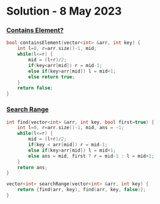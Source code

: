 # Solution - 8 May 2023

### [Contains Element?](https://workat.tech/problem-solving/practice/contains-element)

```cpp
bool containsElement(vector<int> &arr, int key) {
	int l=0, r=arr.size()-1, mid;
	while(l<=r) {
		mid = (l+r)/2;
		if(key<arr[mid]) r = mid-1;
		else if(key>arr[mid]) l = mid+1;
		else return true;
	}
	return false;
}
```

### [Search Range](https://workat.tech/problem-solving/practice/search-range)

```cpp
int find(vector<int> &arr, int key, bool first=true) {
	int l=0, r=arr.size()-1, mid, ans = -1;
	while(l<=r) {
		mid = (l+r)/2;
		if(key < arr[mid]) r = mid-1;
		else if(key>arr[mid]) l = mid+1;
		else ans = mid, first ? r = mid-1 : l = mid+1;
	}
	return ans;
}

vector<int> searchRange(vector<int> &arr, int key) {
	return {find(arr, key), find(arr, key, false)};
}
```
